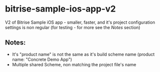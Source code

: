bitrise-sample-ios-app-v2
==========================

V2 of Bitrise Sample iOS app - smaller, faster, and it's project configuration settings is non regular (for testing - for more see the *Notes* section)


## Notes:

* It's "product name" is not the same as it's build scheme name (product name: "Concrete Demo App")
* Multiple shared Scheme, non matching the project file's name
